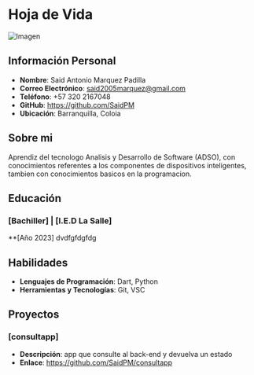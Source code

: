 # Hoja de Vida

![Imagen](https://cdn-icons-png.flaticon.com/512/33/33893.png) 
## Información Personal
- **Nombre**: Said Antonio Marquez Padilla
- **Correo Electrónico**: said2005marquez@gmail.com
- **Teléfono**: +57 320 2167048
- **GitHub**: https://github.com/SaidPM
- **Ubicación**: Barranquilla, Coloia


## Sobre mi
Aprendiz del tecnologo Analisis y Desarrollo de Software (ADSO), con conocimientos referentes a los componentes de dispositivos inteligentes, tambien con conocimientos basicos en la programacion.


## Educación
### [Bachiller] | [I.E.D La Salle]
**[Año 2023] dvdfgfdgfdg

## Habilidades
- **Lenguajes de Programación**: Dart, Python
- **Herramientas y Tecnologías**: Git, VSC


## Proyectos
### [consultapp]
- **Descripción**: app que consulte al back-end y devuelva un estado
- **Enlace**: https://github.com/SaidPM/consultapp
